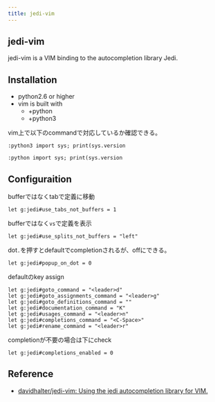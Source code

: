 ```yaml
---
title: jedi-vim
---
```


## jedi-vim
jedi-vim is a VIM binding to the autocompletion library Jedi.


## Installation
* python2.6 or higher
* vim is built with
    * +python
    * +python3

vim上で以下のcommandで対応しているか確認できる。

```
:python3 import sys; print(sys.version
```

```
:python import sys; print(sys.version
```





## Configuraition

bufferではなくtabで定義に移動

```vim
let g:jedi#use_tabs_not_buffers = 1
```

bufferではなく`vs`で定義を表示

```vim
let g:jedi#use_splits_not_buffers = "left"
```

dot`.`を押すとdefaultでcompletionされるが、offにできる。

```vim
let g:jedi#popup_on_dot = 0
```

defaultのkey assign

```vim
let g:jedi#goto_command = "<leader>d"
let g:jedi#goto_assignments_command = "<leader>g"
let g:jedi#goto_definitions_command = ""
let g:jedi#documentation_command = "K"
let g:jedi#usages_command = "<leader>n"
let g:jedi#completions_command = "<C-Space>"
let g:jedi#rename_command = "<leader>r"
```

completionが不要の場合は下にcheck

```vim
let g:jedi#completions_enabled = 0
```


## Reference
* [davidhalter/jedi-vim: Using the jedi autocompletion library for VIM.](https://github.com/davidhalter/jedi-vim)
